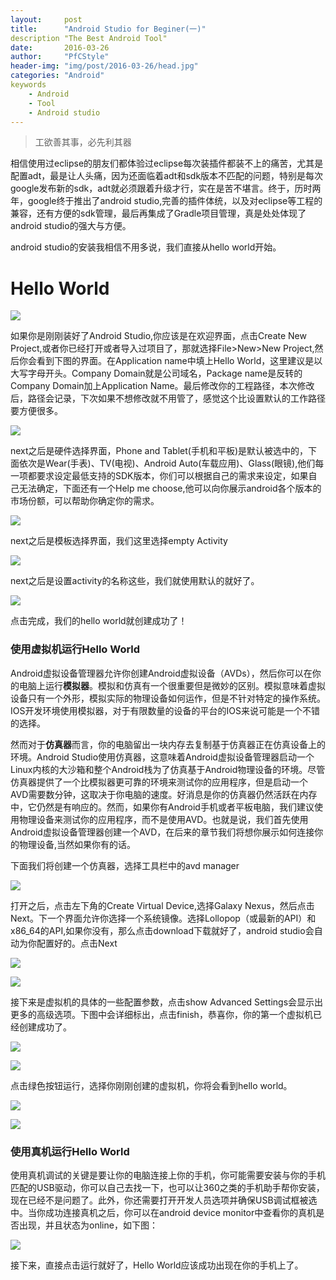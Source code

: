 ```yaml
---
layout:		post
title:		"Android Studio for Beginer(一)"
description	"The Best Android Tool"
date:		2016-03-26
author:		"PfCStyle"
header-img:	"img/post/2016-03-26/head.jpg"
categories: "Android"
keywords
    - Android
    - Tool
    - Android studio
---
```


> 工欲善其事，必先利其器

相信使用过eclipse的朋友们都体验过eclipse每次装插件都装不上的痛苦，尤其是配置adt，最是让人头痛，因为还面临着adt和sdk版本不匹配的问题，特别是每次google发布新的sdk，adt就必须跟着升级才行，实在是苦不堪言。终于，历时两年，google终于推出了android studio,完善的插件体统，以及对eclipse等工程的兼容，还有方便的sdk管理，最后再集成了Gradle项目管理，真是处处体现了android studio的强大与方便。

android studio的安装我相信不用多说，我们直接从hello world开始。

# Hello World

![](/img/post/2016-03-26/hello_world.jpg)

如果你是刚刚装好了Android Studio,你应该是在欢迎界面，点击Create New Project,或者你已经打开或者导入过项目了，那就选择File>New>New Project,然后你会看到下图的界面。在Application name中填上Hello World，这里建议是以大写字母开头。Company Domain就是公司域名，Package name是反转的Company Domain加上Application Name。最后修改你的工程路径，本次修改后，路径会记录，下次如果不想修改就不用管了，感觉这个比设置默认的工作路径要方便很多。

![](/img/post/2016-03-26/newproject.png)

next之后是硬件选择界面，Phone and Tablet(手机和平板)是默认被选中的，下面依次是Wear(手表)、TV(电视)、Android Auto(车载应用)、Glass(眼镜),他们每一项都要求设定最低支持的SDK版本，你们可以根据自己的需求来设定，如果自己无法确定，下面还有一个Help me choose,他可以向你展示android各个版本的市场份额，可以帮助你确定你的需求。

![](/img/post/2016-03-26/choose_devices.png)

next之后是模板选择界面，我们这里选择empty Activity

![](/img/post/2016-03-26/template.png)

next之后是设置activity的名称这些，我们就使用默认的就好了。

![](/img/post/2016-03-26/activity.png)

点击完成，我们的hello world就创建成功了！

### 使用虚拟机运行Hello World

Android虚拟设备管理器允许你创建Android虚拟设备（AVDs），然后你可以在你的电脑上运行**模拟器**。模拟和仿真有一个很重要但是微妙的区别。模拟意味着虚拟设备只有一个外形，模拟实际的物理设备如何运作，但是不针对特定的操作系统。IOS开发环境使用模拟器，对于有限数量的设备的平台的IOS来说可能是一个不错的选择。
 
然而对于**仿真器**而言，你的电脑留出一块内存去复制基于仿真器正在仿真设备上的环境。Android Studio使用仿真器，这意味着Android虚拟设备管理器启动一个 Linux内核的大沙箱和整个Android栈为了仿真基于Android物理设备的环境。尽管仿真器提供了一个比模拟器更可靠的环境来测试你的应用程序，但是启动一个AVD需要数分钟，这取决于你电脑的速度。好消息是你的仿真器仍然活跃在内存中，它仍然是有响应的。然而，如果你有Android手机或者平板电脑，我们建议使用物理设备来测试你的应用程序，而不是使用AVD。也就是说，我们首先使用Android虚拟设备管理器创建一个AVD，在后来的章节我们将想你展示如何连接你的物理设备,当然如果你有的话。

下面我们将创建一个仿真器，选择工具栏中的avd manager
 
![](/img/post/2016-03-26/avd_manage.png)
 
打开之后，点击左下角的Create Virtual Device,选择Galaxy Nexus，然后点击Next。下一个界面允许你选择一个系统镜像。选择Lollopop（或最新的API）和x86_64的API,如果你没有，那么点击download下载就好了，android studio会自动为你配置好的。点击Next
 
![](/img/post/2016-03-26/select_virtual.png)
  
![](/img/post/2016-03-26/choose_image.png)

接下来是虚拟机的具体的一些配置参数，点击show Advanced Settings会显示出更多的高级选项。下图中会详细标出，点击finish，恭喜你，你的第一个虚拟机已经创建成功了。

![](/img/post/2016-03-26/virtual_config1.png)

![](/img/post/2016-03-26/virtual_config2.png)

点击绿色按钮运行，选择你刚刚创建的虚拟机，你将会看到hello world。

![](/img/post/2016-03-26/run.png)

![](/img/post/2016-03-26/ok.png)

### 使用真机运行Hello World

使用真机调试的关键是要让你的电脑连接上你的手机，你可能需要安装与你的手机匹配的USB驱动，你可以自己去找一下，也可以让360之类的手机助手帮你安装，现在已经不是问题了。此外，你还需要打开开发人员选项并确保USB调试框被选中。当你成功连接真机之后，你可以在android device monitor中查看你的真机是否出现，并且状态为online，如下图：

![](/img/post/2016-03-26/device_manager.png)

接下来，直接点击运行就好了，Hello World应该成功出现在你的手机上了。
 
 
 
 
 
 
 
 
 
 
 
 